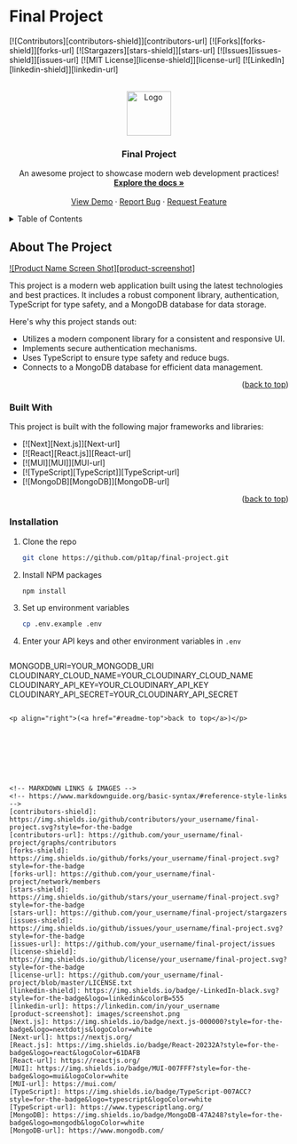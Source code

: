 # Final Project

<!-- Improved compatibility of back to top link: See: https://github.com/othneildrew/Best-README-Template/pull/73 -->
<a id="readme-top"></a>
<!--
*** Thanks for checking out the Final Project. If you have a suggestion
*** that would make this better, please fork the repo and create a pull request
*** or simply open an issue with the tag "enhancement".
*** Don't forget to give the project a star!
*** Thanks again! Now go create something AMAZING! :D
-->



<!-- PROJECT SHIELDS -->
<!--
*** I'm using markdown "reference style" links for readability.
*** Reference links are enclosed in brackets [ ] instead of parentheses ( ).
*** See the bottom of this document for the declaration of the reference variables
*** for contributors-url, forks-url, etc. This is an optional, concise syntax you may use.
*** https://www.markdownguide.org/basic-syntax/#reference-style-links
-->
[![Contributors][contributors-shield]][contributors-url]
[![Forks][forks-shield]][forks-url]
[![Stargazers][stars-shield]][stars-url]
[![Issues][issues-shield]][issues-url]
[![MIT License][license-shield]][license-url]
[![LinkedIn][linkedin-shield]][linkedin-url]



<!-- PROJECT LOGO -->
<br />
<div align="center">
  <a href="https://github.com/your_username/final-project">
    <img src="images/logo.png" alt="Logo" width="80" height="80">
  </a>

  <h3 align="center">Final Project</h3>

  <p align="center">
    An awesome project to showcase modern web development practices!
    <br />
    <a href="https://github.com/your_username/final-project"><strong>Explore the docs »</strong></a>
    <br />
    <br />
    <a href="https://github.com/your_username/final-project">View Demo</a>
    ·
    <a href="https://github.com/your_username/final-project/issues/new?labels=bug&template=bug-report---.md">Report Bug</a>
    ·
    <a href="https://github.com/your_username/final-project/issues/new?labels=enhancement&template=feature-request---.md">Request Feature</a>
  </p>
</div>



<!-- TABLE OF CONTENTS -->
<details>
  <summary>Table of Contents</summary>
  <ol>
    <li>
      <a href="#about-the-project">About The Project</a>
      <ul>
        <li><a href="#built-with">Built With</a></li>
      </ul>
    </li>
    <li>
      <a href="#getting-started">Getting Started</a>
      <ul>
        <li><a href="#prerequisites">Prerequisites</a></li>
        <li><a href="#installation">Installation</a></li>
      </ul>
    </li>
    <li><a href="#usage">Usage</a></li>
    <li><a href="#roadmap">Roadmap</a></li>
    <li><a href="#contributing">Contributing</a></li>
    <li><a href="#license">License</a></li>
    <li><a href="#contact">Contact</a></li>
    <li><a href="#acknowledgments">Acknowledgments</a></li>
  </ol>
</details>



<!-- ABOUT THE PROJECT -->
## About The Project

[![Product Name Screen Shot][product-screenshot]](https://example.com)

This project is a modern web application built using the latest technologies and best practices. It includes a robust component library, authentication, TypeScript for type safety, and a MongoDB database for data storage.

Here's why this project stands out:
* Utilizes a modern component library for a consistent and responsive UI.
* Implements secure authentication mechanisms.
* Uses TypeScript to ensure type safety and reduce bugs.
* Connects to a MongoDB database for efficient data management.

<p align="right">(<a href="#readme-top">back to top</a>)</p>



### Built With

This project is built with the following major frameworks and libraries:

* [![Next][Next.js]][Next-url]
* [![React][React.js]][React-url]
* [![MUI][MUI]][MUI-url]
* [![TypeScript][TypeScript]][TypeScript-url]
* [![MongoDB][MongoDB]][MongoDB-url]

<p align="right">(<a href="#readme-top">back to top</a>)</p>


### Installation

1. Clone the repo
   ```sh
   git clone https://github.com/p1tap/final-project.git
   ```
2. Install NPM packages
   ```sh
   npm install
   ```
3. Set up environment variables
   ```sh
   cp .env.example .env
   ```
4. Enter your API keys and other environment variables in `.env`
   ```sh
  MONGODB_URI=YOUR_MONGODB_URI
  CLOUDINARY_CLOUD_NAME=YOUR_CLOUDINARY_CLOUD_NAME
  CLOUDINARY_API_KEY=YOUR_CLOUDINARY_API_KEY
  CLOUDINARY_API_SECRET=YOUR_CLOUDINARY_API_SECRET
   ```

<p align="right">(<a href="#readme-top">back to top</a>)</p>








<!-- MARKDOWN LINKS & IMAGES -->
<!-- https://www.markdownguide.org/basic-syntax/#reference-style-links -->
[contributors-shield]: https://img.shields.io/github/contributors/your_username/final-project.svg?style=for-the-badge
[contributors-url]: https://github.com/your_username/final-project/graphs/contributors
[forks-shield]: https://img.shields.io/github/forks/your_username/final-project.svg?style=for-the-badge
[forks-url]: https://github.com/your_username/final-project/network/members
[stars-shield]: https://img.shields.io/github/stars/your_username/final-project.svg?style=for-the-badge
[stars-url]: https://github.com/your_username/final-project/stargazers
[issues-shield]: https://img.shields.io/github/issues/your_username/final-project.svg?style=for-the-badge
[issues-url]: https://github.com/your_username/final-project/issues
[license-shield]: https://img.shields.io/github/license/your_username/final-project.svg?style=for-the-badge
[license-url]: https://github.com/your_username/final-project/blob/master/LICENSE.txt
[linkedin-shield]: https://img.shields.io/badge/-LinkedIn-black.svg?style=for-the-badge&logo=linkedin&colorB=555
[linkedin-url]: https://linkedin.com/in/your_username
[product-screenshot]: images/screenshot.png
[Next.js]: https://img.shields.io/badge/next.js-000000?style=for-the-badge&logo=nextdotjs&logoColor=white
[Next-url]: https://nextjs.org/
[React.js]: https://img.shields.io/badge/React-20232A?style=for-the-badge&logo=react&logoColor=61DAFB
[React-url]: https://reactjs.org/
[MUI]: https://img.shields.io/badge/MUI-007FFF?style=for-the-badge&logo=mui&logoColor=white
[MUI-url]: https://mui.com/
[TypeScript]: https://img.shields.io/badge/TypeScript-007ACC?style=for-the-badge&logo=typescript&logoColor=white
[TypeScript-url]: https://www.typescriptlang.org/
[MongoDB]: https://img.shields.io/badge/MongoDB-47A248?style=for-the-badge&logo=mongodb&logoColor=white
[MongoDB-url]: https://www.mongodb.com/